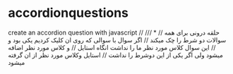 # accordionquestions
create an accordion question with javascript
     // /// *
             // حلقه درونی برای همه سوالات دو شرط را چک میکند
            // اگر سوال با سوالی که روی ان کلیک کردیم یکی بود و
            // این سوال کلاس مورد نظر ما را نداشت انگاه استایل
            // و کلاس مورد نظر اضافه میشود ولی اگر یکی از این دوشرط را نداشت
            // استایل وکلاس مورد نظر از ان گرفته میشود
